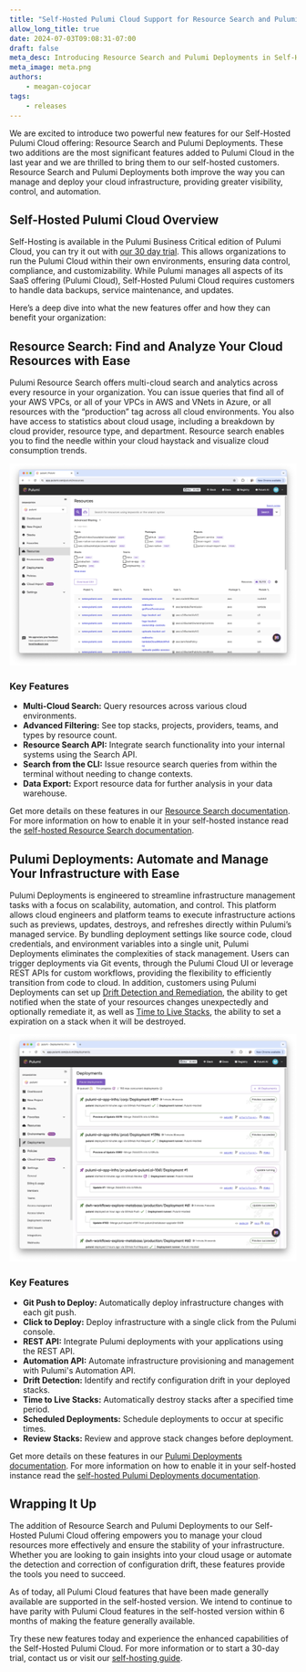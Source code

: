 ```yaml
---
title: "Self-Hosted Pulumi Cloud Support for Resource Search and Pulumi Deployments"
allow_long_title: true
date: 2024-07-03T09:08:31-07:00
draft: false
meta_desc: Introducing Resource Search and Pulumi Deployments in Self-Hosted Pulumi Cloud for enhanced management and deployment of cloud infrastructure.
meta_image: meta.png
authors:
    - meagan-cojocar
tags:
    - releases
---
```


We are excited to introduce two powerful new features for our Self-Hosted Pulumi Cloud offering: Resource Search and Pulumi Deployments. These two additions are the most significant features added to Pulumi Cloud in the last year and we are thrilled to bring them to our self-hosted customers. Resource Search and Pulumi Deployments both improve the way you can manage and deploy your cloud infrastructure, providing greater visibility, control, and automation.

## Self-Hosted Pulumi Cloud Overview

Self-Hosting is available in the Pulumi Business Critical edition of Pulumi Cloud, you can try it out with [our 30 day trial](/product/self-hosted). This allows organizations to run the Pulumi Cloud within their own environments, ensuring data control, compliance, and customizability. While Pulumi manages all aspects of its SaaS offering (Pulumi Cloud), Self-Hosted Pulumi Cloud requires customers to handle data backups, service maintenance, and updates.

Here’s a deep dive into what the new features offer and how they can benefit your organization:

## Resource Search: Find and Analyze Your Cloud Resources with Ease

Pulumi Resource Search offers multi-cloud search and analytics across every resource in your organization. You can issue queries that find all of your AWS VPCs, or all of your VPCs in AWS and VNets in Azure, or all resources with the “production” tag across all cloud environments. You also have access to statistics about cloud usage, including a breakdown by cloud provider, resource type, and department. Resource search enables you to find the needle within your cloud haystack and visualize cloud consumption trends.

![resource search UI](search.png)

### Key Features

- **Multi-Cloud Search:** Query resources across various cloud environments.
- **Advanced Filtering:** See top stacks, projects, providers, teams, and types by resource count.
- **Resource Search API:** Integrate search functionality into your internal systems using the Search API.
- **Search from the CLI:** Issue resource search queries from within the terminal without needing to change contexts.
- **Data Export:** Export resource data for further analysis in your data warehouse.

Get more details on these features in our [Resource Search documentation](/docs/pulumi-cloud/insights/#pulumi-insights). For more information on how to enable it in your self-hosted instance read the [self-hosted Resource Search documentation](/docs/pulumi-cloud/self-hosted/components/search).

## Pulumi Deployments: Automate and Manage Your Infrastructure with Ease

Pulumi Deployments is engineered to streamline infrastructure management tasks with a focus on scalability, automation, and control. This platform allows cloud engineers and platform teams to execute infrastructure actions such as previews, updates, destroys, and refreshes directly within Pulumi’s managed service. By bundling deployment settings like source code, cloud credentials, and environment variables into a single unit, Pulumi Deployments eliminates the complexities of stack management. Users can trigger deployments via Git events, through the Pulumi Cloud UI or leverage REST APIs for custom workflows, providing the flexibility to efficiently transition from code to cloud. In addition, customers using Pulumi Deployments can set up [Drift Detection and Remediation](/docs/pulumi-cloud/deployments/drift), the ability to get notified when the state of your resources changes unexpectedly and optionally remediate it, as well as [Time to Live Stacks](/docs/pulumi-cloud/deployments/ttl), the ability to set a expiration on a stack when it will be destroyed.

![Deployments UI](deploy.png)

### Key Features

- **Git Push to Deploy:** Automatically deploy infrastructure changes with each git push.
- **Click to Deploy:** Deploy infrastructure with a single click from the Pulumi console.
- **REST API:** Integrate Pulumi deployments with your applications using the REST API.
- **Automation API:** Automate infrastructure provisioning and management with Pulumi's Automation API.
- **Drift Detection:** Identify and rectify configuration drift in your deployed stacks.
- **Time to Live Stacks:** Automatically destroy stacks after a specified time period.
- **Scheduled Deployments:** Schedule deployments to occur at specific times.
- **Review Stacks:** Review and approve stack changes before deployment.

Get more details on these features in our [Pulumi Deployments documentation](/docs/pulumi-cloud/deployments). For more information on how to enable it in your self-hosted instance read the [self-hosted Pulumi Deployments documentation](/docs/pulumi-cloud/self-hosted/components/api/#deployments).

## Wrapping It Up

The addition of Resource Search and Pulumi Deployments to our Self-Hosted Pulumi Cloud offering empowers you to manage your cloud resources more effectively and ensure the stability of your infrastructure. Whether you are looking to gain insights into your cloud usage or automate the detection and correction of configuration drift, these features provide the tools you need to succeed.

As of today, all Pulumi Cloud features that have been made generally available are supported in the self-hosted version. We intend to continue to have parity with Pulumi Cloud features in the self-hosted version within 6 months of making the feature generally available.

Try these new features today and experience the enhanced capabilities of the Self-Hosted Pulumi Cloud. For more information or to start a 30-day trial, contact us or visit our [self-hosting guide](https://www.pulumi.com/docs/guides/self-hosting/).
